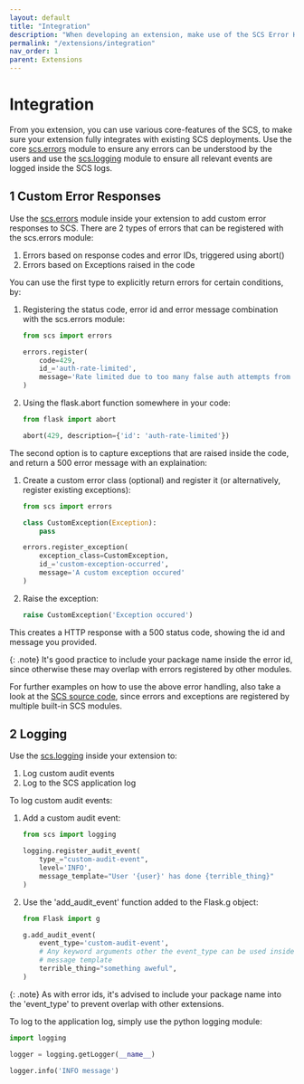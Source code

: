 ```yaml
---
layout: default
title: "Integration"
description: "When developing an extension, make use of the SCS Error Handling and logging facilities"
permalink: "/extensions/integration"
nav_order: 1
parent: Extensions
---
```

# Integration
From you extension, you can use various core-features of the SCS, to make sure
your extension fully integrates with existing SCS deployments. Use the
core [scs.errors](https://github.com/Tom-Brouwer/simple-configuration-server/blob/master/scs/errors.py)
module to ensure any errors can be understood by the users and use the
[scs.logging](https://github.com/Tom-Brouwer/simple-configuration-server/blob/master/scs/logging.py)
module to ensure all relevant events are logged inside the SCS logs.

## 1 Custom Error Responses
Use the [scs.errors](https://github.com/Tom-Brouwer/simple-configuration-server/blob/master/scs/errors.py)
module inside your extension to add
custom error responses to SCS. There are 2 types of errors that can be
registered with the scs.errors module:
1. Errors based on response codes and error IDs, triggered using abort()
2. Errors based on Exceptions raised in the code

You can use the first type to explicitly return errors for certain conditions,
by:
1. Registering the status code, error id and error message combination
   with the scs.errors module:
    
   ```python
   from scs import errors

   errors.register(
       code=429,
       id_='auth-rate-limited',
       message='Rate limited due to too many false auth attempts from this ip',
   )
   ```

2. Using the flask.abort function somewhere in your code:
   
   ```python
   from flask import abort

   abort(429, description={'id': 'auth-rate-limited'})
   ```

The second option is to capture exceptions that are raised inside the code, and
return a 500 error message with an explaination:
1. Create a custom error class (optional) and register it (or alternatively,
   register existing exceptions):
    
   ```python
   from scs import errors

   class CustomException(Exception):
       pass

   errors.register_exception(
       exception_class=CustomException,
       id_='custom-exception-occurred',
       message='A custom exception occured'
   )
   ```

2. Raise the exception:

   ```python
   raise CustomException('Exception occured')
   ```

This creates a HTTP response with a 500 status code, showing the id and
message you provided.

{: .note}
It's good practice to include your package name inside the error id,
since otherwise these may overlap with errors registered by other modules.

For further examples on how to use the above error handling, also take a look
at the [SCS source code](https://github.com/Tom-Brouwer/simple-configuration-server/tree/master/scs),
since errors and exceptions are registered by multiple built-in SCS modules.

## 2 Logging
Use the [scs.logging](https://github.com/Tom-Brouwer/simple-configuration-server/blob/master/scs/logging.py) inside your extension to:
1. Log custom audit events
2. Log to the SCS application log

To log custom audit events:
1. Add a custom audit event:

   ```python
   from scs import logging

   logging.register_audit_event(
       type_="custom-audit-event",
       level='INFO',
       message_template="User '{user}' has done {terrible_thing}"
   )
   ```

2. Use the 'add_audit_event' function added to the Flask.g object:

   ```python
   from Flask import g

   g.add_audit_event(
       event_type='custom-audit-event',
       # Any keyword arguments other the event_type can be used inside the
       # message template
       terrible_thing="something aweful",
   )
   ```

{: .note}
As with error ids, it's advised to include your package name into
the 'event_type' to prevent overlap with other extensions.

To log to the application log, simply use the python logging module:

```python
import logging

logger = logging.getLogger(__name__)

logger.info('INFO message')
```
